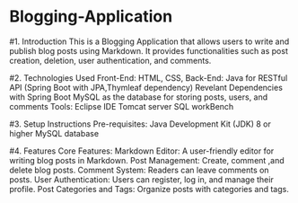 # Blogging-Application
#1. Introduction
This is a Blogging Application that allows users to write and publish blog posts using Markdown. It provides functionalities such as post creation, deletion, user authentication, and comments. 

#2. Technologies Used
Front-End:
HTML, CSS,
Back-End:
Java for RESTful API (Spring Boot with JPA,Thymleaf dependency)
Revelant Dependencies with Spring Boot
MySQL as the database for storing posts, users, and comments
Tools:
Eclipse IDE
Tomcat server
SQL workBench

#3. Setup Instructions
Pre-requisites:
Java Development Kit (JDK) 8 or higher
MySQL database


#4. Features
Core Features:
Markdown Editor: A user-friendly editor for writing blog posts in Markdown.
Post Management: Create, comment ,and delete blog posts.
Comment System: Readers can leave comments on posts.
User Authentication: Users can register, log in, and manage their profile.
Post Categories and Tags: Organize posts with categories and tags.
